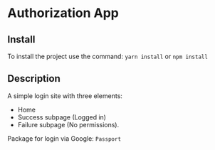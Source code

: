 # Authorization App

## Install

To install the project use the command: `yarn install` or `npm install`

## Description
A simple login site with three elements:
- Home
- Success subpage (Logged in)
- Failure subpage (No permissions).

Package for login via Google: `Passport`